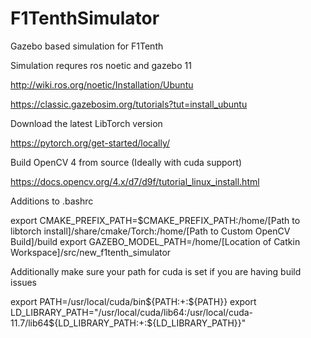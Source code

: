 # F1TenthSimulator
Gazebo based simulation for F1Tenth

Simulation requres ros noetic and gazebo 11

http://wiki.ros.org/noetic/Installation/Ubuntu

https://classic.gazebosim.org/tutorials?tut=install_ubuntu

Download the latest LibTorch version

https://pytorch.org/get-started/locally/

Build OpenCV 4 from source (Ideally with cuda support)

https://docs.opencv.org/4.x/d7/d9f/tutorial_linux_install.html

Additions to .bashrc

export CMAKE_PREFIX_PATH=$CMAKE_PREFIX_PATH:/home/[Path to libtorch install]/share/cmake/Torch:/home/[Path to Custom OpenCV Build]/build
export GAZEBO_MODEL_PATH=/home/[Location of Catkin Workspace]/src/new_f1tenth_simulator

Additionally make sure your path for cuda is set if you are having build issues

export PATH=/usr/local/cuda/bin${PATH:+:${PATH}}
export LD_LIBRARY_PATH="/usr/local/cuda/lib64:/usr/local/cuda-11.7/lib64${LD_LIBRARY_PATH:+:${LD_LIBRARY_PATH}}"
